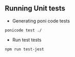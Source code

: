 ## Running Unit tests
- Generating poni code tests
```shell
ponicode test ./
```

- Run test tests 
```shell
npm run test-jest
```